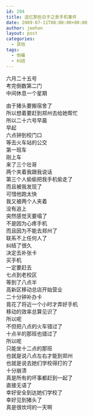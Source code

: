 ```yaml
---
id: 294
title: 追忆那些日子之丢手机事件
date: 2009-07-11T08:00:00+00:00
author: jeehon
layout: post
categories:
  - 其他
tags:
  - 倒霉
  - 纠结
---
```

六月二十五号  
考完倒数第二门  
中间休息一个星期

由于猪头要搬宿舍了  
所以想着要赶到郑州去给她帮忙  
所以二十六号早晨  
早起  
六点钟到校门口  
等去火车站的公交  
第一班车  
刚上车  
来了三个壮哥  
两个夹着我跟我说话  
第三个人偷偷把我手机偷走了  
而且被我发现了  
可惜他跑太快  
我又被两个人夹着  
没有追上  
突然感觉天要塌了  
不是因为心疼手机  
而且因为不能去郑州了  
联系不上任何人了  
纠结了很久  
决定去补张卡  
买手机  
一定要赶去  
七点到老校区  
等到了八点半  
高新区移动总店开始营业  
二十分钟补办卡  
竟花了将近一个小时才弄好手机  
移动的效率总算见识了  
所以呢  
不但把八点的火车错过了  
十点半的那班也错过了  
所以呢  
只能坐十二点的那班  
也就是说八点左右才能到郑州  
也就是说去她们学校得打的了  
十分崩溃  
真是所有的坏事都赶到一起了  
直接无语了  
幸好安全到达她们学校了  
幸好见到猪头了  
真是很坎坷的一天啊